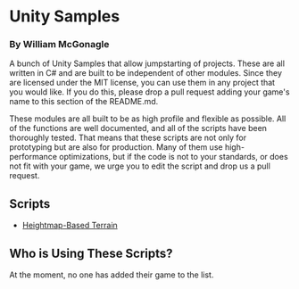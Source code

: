 # Unity Samples
### By William McGonagle
A bunch of Unity Samples that allow jumpstarting of projects. These are all written in C# and are built to be independent of other modules. Since they are licensed under the MIT license, you can use them in any project that you would like. If you do this, please drop a pull request adding your game's name to this section of the README.md. 

These modules are all built to be as high profile and flexible as possible. All of the functions are well documented, and all of the scripts have been thoroughly tested. That means that these scripts are not only for prototyping but are also for production. Many of them use high-performance optimizations, but if the code is not to your standards, or does not fit with your game, we urge you to edit the script and drop us a pull request.

## Scripts
- [Heightmap-Based Terrain](/src/terrain/)

## Who is Using These Scripts?
At the moment, no one has added their game to the list. 

